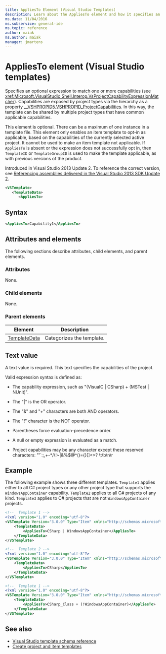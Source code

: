 ```yaml
---
title: AppliesTo Element (Visual Studio Templates)
description: Learn about the AppliesTo element and how it specifies an optional expression to match one or more capabilities.
ms.date: 11/04/2016
ms.subservice: general-ide
ms.topic: reference
author: maiak
ms.author: maiak
manager: jmartens
---
```

# AppliesTo element (Visual Studio templates)

Specifies an optional expression to match one or more capabilities (see <xref:Microsoft.VisualStudio.Shell.Interop.VsProjectCapabilityExpressionMatcher>). Capabilities are exposed by project types via the hierarchy as a property [__VSHPROPID5.VSHPROPID_ProjectCapabilities](<xref:Microsoft.VisualStudio.Shell.Interop.__VSHPROPID5.VSHPROPID_ProjectCapabilities>). In this way, the template can be shared by multiple project types that have common applicable capabilities.

This element is optional. There can be a maximum of one instance in a template file. This element only enables an item template to opt-in as applicable, based on the capabilities of the currently selected active project. It cannot be used to make an item template not applicable. If `AppliesTo` is absent or the expression does not successfully opt in, then `TemplateID` or `TemplateGroupID` is used to make the template applicable, as with previous versions of the product.

Introduced in Visual Studio 2013 Update 2. To reference the correct version, see [Referencing assemblies delivered in the Visual Studio 2013 SDK Update 2](/previous-versions/dn632168(v=vs.120)).

```xml
<VSTemplate>
   <TemplateData>
      <AppliesTo>
```

## Syntax

```xml
<AppliesTo>Capability1</AppliesTo>
```

## Attributes and elements

The following sections describe attributes, child elements, and parent elements.

### Attributes

None.

### Child elements

None.

### Parent elements

|Element|Description|
|-------------|-----------------|
|[TemplateData](../extensibility/templatedata-element-visual-studio-templates.md)|Categorizes the template.|

## Text value

A text value is required. This text specifies the capabilities of the project.

Valid expression syntax is defined as:

- The capability expression, such as "(VisualC &#124; CSharp) + (MSTest &#124; NUnit)".

- The "&#124;" is the OR operator.

- The "&" and "+" characters are both AND operators.

- The "!" character is the NOT operator.

- Parentheses force evaluation-precedence order.

- A null or empty expression is evaluated as a match.

- Project capabilities may be any character except these reserved characters: "'`:;,+-*/\\!~&#124;&%$@^()={}[]<>? \t\b\n\r

## Example

The following example shows three different templates. `Template1` applies either to all C# project types or any other project type that supports the `WindowsAppContainer` capability. `Template2` applies to all C# projects of any kind. `Template3` applies to C# projects that are not `WindowsAppContainer` projects.

```xml
<!--  Template 1 -->
<?xml version="1.0" encoding="utf-8"?>
<VSTemplate Version="3.0.0" Type="Item" xmlns="http://schemas.microsoft.com/developer/vstemplate/2005" xmlns:xsi="http://www.w3.org/2001/XMLSchema-instance" xsi:schemaLocation="http://schemas.microsoft.com/developer/vstemplate/2005">
    <TemplateData>
        <AppliesTo>CSharp | WindowsAppContainer</AppliesTo>
    </TemplateData>
</VSTemplate>

<!--  Template 2 -->
<?xml version="1.0" encoding="utf-8"?>
<VSTemplate Version="3.0.0" Type="Item" xmlns="http://schemas.microsoft.com/developer/vstemplate/2005" xmlns:xsi="http://www.w3.org/2001/XMLSchema-instance" xsi:schemaLocation="http://schemas.microsoft.com/developer/vstemplate/2005">
    <TemplateData>
        <AppliesTo>CSharp</AppliesTo>
    </TemplateData>
</VSTemplate>

<!--  Template 1 -->
<?xml version="1.0" encoding="utf-8"?>
<VSTemplate Version="3.0.0" Type="Item" xmlns="http://schemas.microsoft.com/developer/vstemplate/2005" xmlns:xsi="http://www.w3.org/2001/XMLSchema-instance" xsi:schemaLocation="http://schemas.microsoft.com/developer/vstemplate/2005">
    <TemplateData>
        <AppliesTo>CSharp_Class + (!WindowsAppContainer)</AppliesTo>
    </TemplateData>
</VSTemplate>
```

## See also

- [Visual Studio template schema reference](../extensibility/visual-studio-template-schema-reference.md)
- [Create project and item templates](../ide/creating-project-and-item-templates.md)
